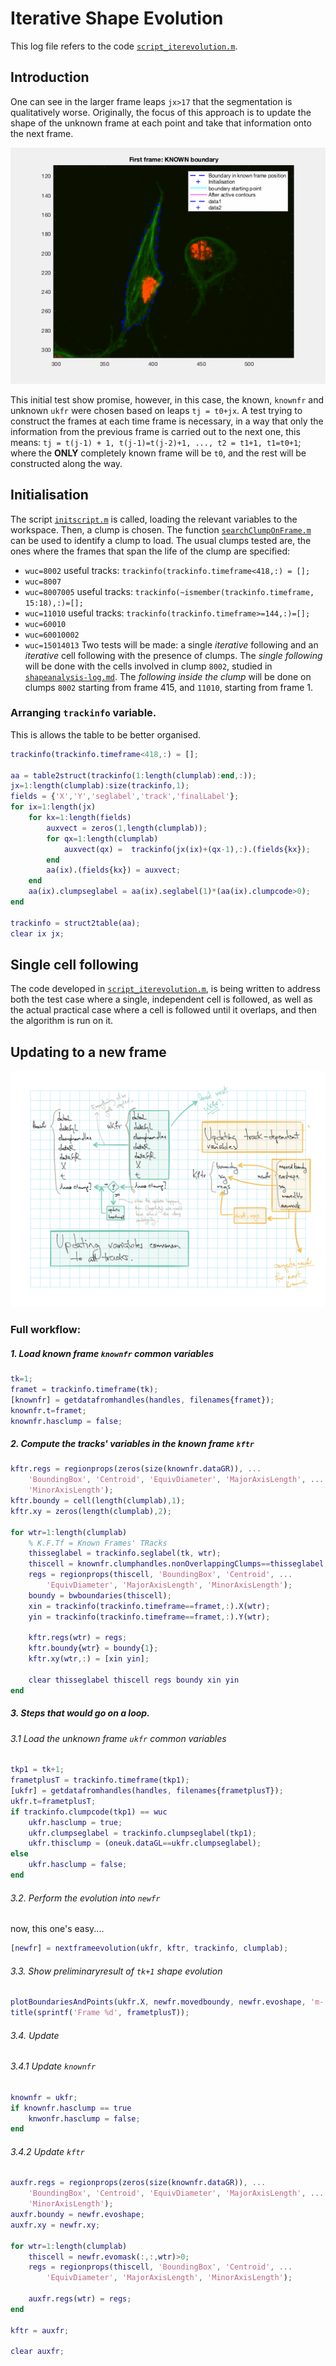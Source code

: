 # Iterative Shape Evolution
This log file refers to the code
[`script_iterevolution.m`](../script_iterevolution.m).

## Introduction
One can see in the larger frame leaps `jx>17` that the segmentation is
qualitatively worse. Originally, the focus of this approach is to update
the shape of the unknown frame at each point and take that information onto
the next frame.

![gif-of-single-cell](../figs/singlecellfollowing-activecontours-test.gif)

This initial test show promise, however, in this case, the known, `knownfr` and
unknown `ukfr` were chosen based on leaps `tj = t0+jx`. A test trying to
construct the frames at each time frame is necessary, in a way that only
the information from the previous frame is carried out to the next one,
this means: `tj = t(j-1) + 1, t(j-1)=t(j-2)+1, ..., t2 = t1+1, t1=t0+1`;
where the **ONLY** completely known frame will be `t0`, and the rest will
be constructed along the way.

## Initialisation
The script [`initscript.m`](../initscript.m) is called, loading the relevant
variables to the workspace. Then, a clump is chosen. The function
[`searchClumpOnFrame.m`](../searchClumpOnFrame.m) can be used to identify
a clump to load. The usual clumps tested are, the ones where the frames that
span the life of the clump are specified:
+ `wuc=8002` useful tracks: `trackinfo(trackinfo.timeframe<418,:) = [];`
+ `wuc=8007`
+ `wuc=8007005` useful tracks:
`trackinfo(~ismember(trackinfo.timeframe, 15:18),:)=[];`
+ `wuc=11010` useful tracks: `trackinfo(trackinfo.timeframe>=144,:)=[];`
+ `wuc=60010`
+ `wuc=60010002`
+ `wuc=15014013`
Two tests will be made: a single _iterative_ following and an _iterative_
cell following with the presence of clumps. The _single following_ will be done
with the cells involved in clump `8002`, studied in
[`shapeanalysis-log.md`](./shapeanalysis-log.md). The _following inside the
clump_ will be done on clumps `8002` starting from frame 415, and `11010`,
starting from frame 1.
### Arranging `trackinfo` variable.
This is allows the table to be better organised.
```Matlab
trackinfo(trackinfo.timeframe<418,:) = [];

aa = table2struct(trackinfo(1:length(clumplab):end,:));
jx=1:length(clumplab):size(trackinfo,1);
fields = {'X','Y','seglabel','track','finalLabel'};
for ix=1:length(jx)
    for kx=1:length(fields)
        auxvect = zeros(1,length(clumplab));
        for qx=1:length(clumplab)
            auxvect(qx) =  trackinfo(jx(ix)+(qx-1),:).(fields{kx});
        end
        aa(ix).(fields{kx}) = auxvect;
    end
    aa(ix).clumpseglabel = aa(ix).seglabel(1)*(aa(ix).clumpcode>0);
end

trackinfo = struct2table(aa);
clear ix jx;
```
## Single cell following
The code developed in [`script_iterevolution.m`](../script_iterevolution.m),
is being written to address both the test case where a single, independent cell
is followed, as well as the actual practical case where a cell is followed
until it overlaps, and then the algorithm is run on it.

## Updating to a new frame

![update-flow-diagram](../figs/updateflow.png)

### Full workflow:

##### 1. Load known frame `knownfr` common variables
```Matlab
tk=1;
framet = trackinfo.timeframe(tk);
[knownfr] = getdatafromhandles(handles, filenames{framet});
knownfr.t=framet;
knownfr.hasclump = false;
```

##### 2. Compute the tracks' variables in the known frame `kftr`
```Matlab
kftr.regs = regionprops(zeros(size(knownfr.dataGR)), ...
    'BoundingBox', 'Centroid', 'EquivDiameter', 'MajorAxisLength', ...
    'MinorAxisLength');
kftr.boundy = cell(length(clumplab),1);
kftr.xy = zeros(length(clumplab),2);

for wtr=1:length(clumplab)
    % K.F.Tf = Known Frames' TRacks
    thisseglabel = trackinfo.seglabel(tk, wtr);
    thiscell = knownfr.clumphandles.nonOverlappingClumps==thisseglabel;
    regs = regionprops(thiscell, 'BoundingBox', 'Centroid', ...
        'EquivDiameter', 'MajorAxisLength', 'MinorAxisLength');
    boundy = bwboundaries(thiscell);
    xin = trackinfo(trackinfo.timeframe==framet,:).X(wtr);
    yin = trackinfo(trackinfo.timeframe==framet,:).Y(wtr);

    kftr.regs(wtr) = regs;
    kftr.boundy{wtr} = boundy{1};
    kftr.xy(wtr,:) = [xin yin];

    clear thisseglabel thiscell regs boundy xin yin
end
```

##### 3. Steps that would go on a loop.

###### 3.1 Load the unknown frame `ukfr` common variables
```Matlab
tkp1 = tk+1;
frametplusT = trackinfo.timeframe(tkp1);
[ukfr] = getdatafromhandles(handles, filenames{frametplusT});
ukfr.t=frametplusT;
if trackinfo.clumpcode(tkp1) == wuc
    ukfr.hasclump = true;
    ukfr.clumpseglabel = trackinfo.clumpseglabel(tkp1);
    ukfr.thisclump = (oneuk.dataGL==ukfr.clumpseglabel);
else
    ukfr.hasclump = false;
end
```

###### 3.2. Perform the evolution into `newfr`
now, this one's easy....
```Matlab
[newfr] = nextframeevolution(ukfr, kftr, trackinfo, clumplab);
```

###### 3.3. Show preliminaryresult of `tk+1` shape evolution
```Matlab
plotBoundariesAndPoints(ukfr.X, newfr.movedboundy, newfr.evoshape, 'm-');
title(sprintf('Frame %d', frametplusT));
```

###### 3.4. Update

###### 3.4.1 Update `knownfr`
```Matlab
knownfr = ukfr;
if knownfr.hasclump == true
    knwonfr.hasclump = false;
end
```
###### 3.4.2 Update `kftr`
```Matlab
auxfr.regs = regionprops(zeros(size(knownfr.dataGR)), ...
    'BoundingBox', 'Centroid', 'EquivDiameter', 'MajorAxisLength', ...
    'MinorAxisLength');
auxfr.boundy = newfr.evoshape;
auxfr.xy = newfr.xy;

for wtr=1:length(clumplab)
    thiscell = newfr.evomask(:,:,wtr)>0;
    regs = regionprops(thiscell, 'BoundingBox', 'Centroid', ...
        'EquivDiameter', 'MajorAxisLength', 'MinorAxisLength');

    auxfr.regs(wtr) = regs;
end

kftr = auxfr;

clear auxfr;
```
